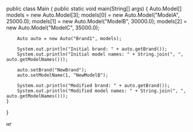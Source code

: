 public class Main {
    public static void main(String[] args) {
        Auto.Model[] models = new Auto.Model[3];
        models[0] = new Auto.Model("ModelA", 25000.0);
        models[1] = new Auto.Model("ModelB", 30000.0);
        models[2] = new Auto.Model("ModelC", 35000.0);

        Auto auto = new Auto("Brand1", models);

        System.out.println("Initial brand: " + auto.getBrand());
        System.out.println("Initial model names: " + String.join(", ", auto.getModelNames()));

        auto.setBrand("NewBrand");
        auto.setModelName(1, "NewModelB");

        System.out.println("Modified brand: " + auto.getBrand());
        System.out.println("Modified model names: " + String.join(", ", auto.getModelNames()));
    }
}

нг